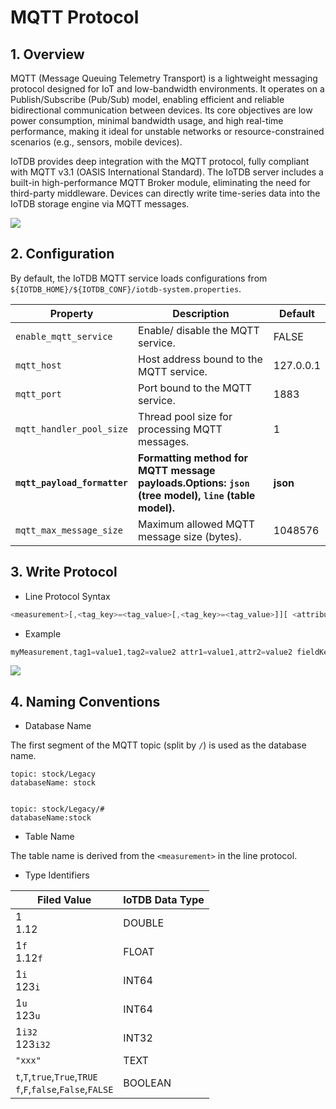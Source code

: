 <!--

    Licensed to the Apache Software Foundation (ASF) under one
    or more contributor license agreements.  See the NOTICE file
    distributed with this work for additional information
    regarding copyright ownership.  The ASF licenses this file
    to you under the Apache License, Version 2.0 (the
    "License"); you may not use this file except in compliance
    with the License.  You may obtain a copy of the License at
    
        http://www.apache.org/licenses/LICENSE-2.0
    
    Unless required by applicable law or agreed to in writing,
    software distributed under the License is distributed on an
    "AS IS" BASIS, WITHOUT WARRANTIES OR CONDITIONS OF ANY
    KIND, either express or implied.  See the License for the
    specific language governing permissions and limitations
    under the License.

-->
# MQTT Protocol

## 1. Overview

MQTT (Message Queuing Telemetry Transport) is a lightweight messaging protocol designed for IoT and low-bandwidth environments. It operates on a Publish/Subscribe (Pub/Sub) model, enabling efficient and reliable bidirectional communication between devices. Its core objectives are low power consumption, minimal bandwidth usage, and high real-time performance, making it ideal for unstable networks or resource-constrained scenarios (e.g., sensors, mobile devices).

IoTDB provides deep integration with the MQTT protocol, fully compliant with MQTT v3.1 (OASIS International Standard). The IoTDB server includes a built-in high-performance MQTT Broker module, eliminating the need for third-party middleware. Devices can directly write time-series data into the IoTDB storage engine via MQTT messages.

![](/img/mqtt-table-en-1.png)


## 2. Configuration

By default, the IoTDB MQTT service loads configurations from `${IOTDB_HOME}/${IOTDB_CONF}/iotdb-system.properties`.

| **Property**            | **Description**                                                                                                | **Default** |
| ------------------------ | ---------------------------------------------------------------------------------------------------------------------- | ------------------- |
| `enable_mqtt_service`     | Enable/ disable the MQTT service.                                                                                    | FALSE             |
| `mqtt_host`               | Host address bound to the MQTT service.                                                                              | 127.0.0.1         |
| `mqtt_port`               | Port bound to the MQTT service.                                                                                      | 1883              |
| `mqtt_handler_pool_size`  | Thread pool size for processing MQTT messages.                                                                       | 1                 |
| **`mqtt_payload_formatter`** | **Formatting method for MQTT message payloads. ​**​**Options: `json` (tree model), `line` (table model).** | **json**    |
| `mqtt_max_message_size`   | Maximum allowed MQTT message size (bytes).                                                                           | 1048576           |

## 3. Write Protocol

* Line Protocol Syntax

```JavaScript
<measurement>[,<tag_key>=<tag_value>[,<tag_key>=<tag_value>]][ <attribute_key>=<attribute_value>[,<attribute_key>=<attribute_value>]] <field_key>=<field_value>[,<field_key>=<field_value>] [<timestamp>]
```

* Example

```JavaScript
myMeasurement,tag1=value1,tag2=value2 attr1=value1,attr2=value2 fieldKey="fieldValue" 1556813561098000000
```

![](/img/mqtt-table-en-2.png)

## 4. Naming Conventions

* Database Name

The first segment of the MQTT topic (split by `/`) is used as the database name.

```Properties
topic: stock/Legacy
databaseName: stock


topic: stock/Legacy/#
databaseName:stock
```

* Table Name

The table name is derived from the `<measurement>` in the line protocol.

* Type Identifiers

| Filed Value                                                        | IoTDB Data Type |
|--------------------------------------------------------------------| ----------------- |
| 1<br>1.12                                                          | DOUBLE          |
| 1`f`<br>1.12`f`                                                    | FLOAT           |
| 1`i`<br>123`i`                                                     | INT64           |
| 1`u`<br>123`u`                                                     | INT64          |
| 1`i32`<br>123`i32`                                                 | INT32           |
| `"xxx"`                                                            | TEXT            |
| `t`,`T`,`true`,`True`,`TRUE`<br> `f`,`F`,`false`,`False`,`FALSE`   | BOOLEAN         |
